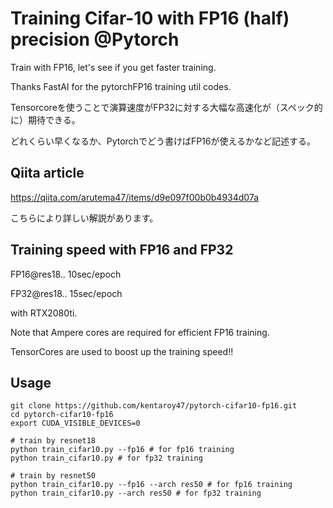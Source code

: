 # Training Cifar-10 with FP16 (half) precision @Pytorch
Train with FP16, let's see if you get faster training.

Thanks FastAI for the pytorchFP16 training util codes.

Tensorcoreを使うことで演算速度がFP32に対する大幅な高速化が（スペック的に）期待できる。

どれくらい早くなるか、Pytorchでどう書けばFP16が使えるかなど記述する。

## Qiita article
https://qiita.com/arutema47/items/d9e097f00b0b4934d07a

こちらにより詳しい解説があります。

## Training speed with FP16 and FP32
FP16@res18.. 10sec/epoch

FP32@res18.. 15sec/epoch

with RTX2080ti.

Note that Ampere cores are required for efficient FP16 training.

TensorCores are used to boost up the training speed!!

## Usage

```
git clone https://github.com/kentaroy47/pytorch-cifar10-fp16.git
cd pytorch-cifar10-fp16
export CUDA_VISIBLE_DEVICES=0

# train by resnet18
python train_cifar10.py --fp16 # for fp16 training
python train_cifar10.py # for fp32 training

# train by resnet50
python train_cifar10.py --fp16 --arch res50 # for fp16 training
python train_cifar10.py --arch res50 # for fp32 training

```
